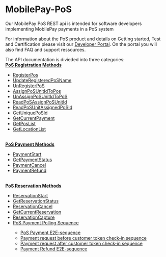 # MobilePay-PoS
Our MobilePay PoS REST api  is intended for software developers implementing MobilePay payments in a PoS system

For information about the PoS product and details on Getting started, Test and Certification please visit our 
<a href="https://developer.mobilepay.dk/products/pos/">Developer Portal</a>. On the portal you will also find FAQ and support ressources.

The API documentation is divieded into three categories: <br>
<b><a href="PoS_Registration_Methods">PoS Registration Methods</a></b>
<ul><li><a href="PoS_Registration_Methods#RegisterPos">RegisterPos</a></li>
<li><a href="PoS_Registration_Methods#UpdateRegisteredPoSName">UpdateRegisteredPoSName</a></li>
<li><a href="PoS_Registration_Methods#UnRegisterPoS">UnRegisterPoS</a></li>
<li><a href="PoS_Registration_Methods#AssignPoSUnitIdToPos">AssignPoSUnitIdToPos</a></li>
<li><a href="PoS_Registration_Methods#UnAssignPoSUnitIdToPoS">UnAssignPoSUnitIdToPoS</a></li>
<li><a href="PoS_Registration_Methods#ReadPoSAssignPoSUnitId">ReadPoSAssignPoSUnitId</a></li>
<li><a href="PoS_Registration_Methods#ReadPoSUnitAssignedPoSId">ReadPoSUnitAssignedPoSId</a></li>
<li><a href="PoS_Registration_Methods#GetUniquePoSId">GetUniquePoSId</a></li>
<li><a href="PoS_Registration_Methods#GetCurrentPayment">GetCurrentPayment</a></li>
<li><a href="PoS_Registration_Methods#GetPosList">GetPosList</a></li>
<li><a href="PoS_Registration_Methods#GetLocationList">GetLocationList</a></li></ul>
<br>
<b><a href="PoS_Payment_Methods">PoS Payment Methods</a></b>
<ul><li><a href="PoS_Payment_Methods#PaymentStart">PaymentStart</a></li>
<li><a href="PoS_Payment_Methods#GetPaymentStatus">GetPaymentStatus</a></li>
<li><a href="PoS_Payment_Methods#PaymentCancel">PaymentCancel</a></li>
<li><a href="PoS_Payment_Methods#PaymentRefund">PaymentRefund</a></li></ul>
<br>
<b><a href="PoS_Reservation_Methods">PoS Reservation Methods</a></b>
<ul><li><a href="PoS_Reservation_Methods#ReservationStart">ReservationStart</a></li>
<li><a href="PoS_Reservation_Methods#GetReservationStatus">GetReservationStatus</a></li>
<li><a href="PoS_Reservation_Methods#ReservationCancel">ReservationCancel</a></li>
<li><a href="PoS_Reservation_Methods#GetCurrentReservation">GetCurrentReservation</a></li>
<li><a href="PoS_Reservation_Methods#ReservationCapture">ReservationCapture</a></li>
<li><a href="PoS_Reservation_Methods#PoS-Payment-Polling-Sequence">PoS Payment Polling Sequence</a></li>
  <ul>
<li><a href="PoS_Reservation_Methods#PoS-Payment-E2E-sequence">PoS Payment E2E-sequence</a></li>
<li><a href="PoS_Reservation_Methods#Payment-request-before-customer-token-check-in-sequence">Payment request before customer token check-in sequence</a></li>
<li><a href="PoS_Reservation_Methods#Payment-request-after-customer-token-check-in-sequence">Payment request after customer token check-in sequence</a></li>
<li><a href="PoS_Reservation_Methods#Payment-Refund-E2E-sequence">Payment Refund E2E-sequence</a></li></ul></ul>

